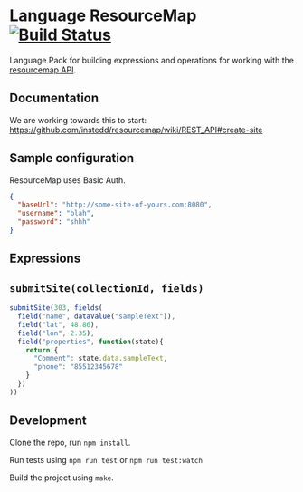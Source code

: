 Language ResourceMap [![Build Status](https://travis-ci.org/OpenFn/language-resourcemap.svg?branch=master)](https://travis-ci.org/OpenFn/language-resourcemap)
====================

Language Pack for building expressions and operations for working with
the [resourcemap API](https://github.com/instedd/resourcemap/wiki/REST_API).

Documentation
-------------

We are working towards this to start: https://github.com/instedd/resourcemap/wiki/REST_API#create-site

Sample configuration
------
ResourceMap uses Basic Auth.
```json
{
  "baseUrl": "http://some-site-of-yours.com:8080",
  "username": "blah",
  "password": "shhh"
}
```

Expressions
-----------

## `submitSite(collectionId, fields)`
```js
submitSite(303, fields(
  field("name", dataValue("sampleText")),
  field("lat", 48.86),
  field("lon", 2.35),
  field("properties", function(state){
    return {
      "Comment": state.data.sampleText,
      "phone": "85512345678"
    }
  })
))
```

Development
-----------

Clone the repo, run `npm install`.

Run tests using `npm run test` or `npm run test:watch`

Build the project using `make`.

